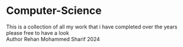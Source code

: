 # Computer-Science
This is a collection of all my work that i have completed over the years please free to have a look
<br>
Author Rehan Mohammed Sharif 2024
